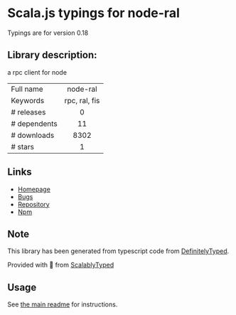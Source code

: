 
# Scala.js typings for node-ral

Typings are for version 0.18

## Library description:
a rpc client for node

|                    |                 |
| ------------------ | :-------------: |
| Full name          | node-ral |
| Keywords           | rpc, ral, fis |
| # releases         | 0 |
| # dependents       | 11 |
| # downloads        | 8302 |
| # stars            | 1 |

## Links
- [Homepage](https://github.com/fex-team/node-ral)
- [Bugs](https://github.com/fex-team/node-ral/issues)
- [Repository](https://github.com/fex-team/node-ral)
- [Npm](https://www.npmjs.com/package/node-ral)
    


## Note
This library has been generated from typescript code from [DefinitelyTyped](https://definitelytyped.org).

Provided with :purple_heart: from [ScalablyTyped](https://github.com/oyvindberg/ScalablyTyped)

## Usage
See [the main readme](../../readme.md) for instructions.


